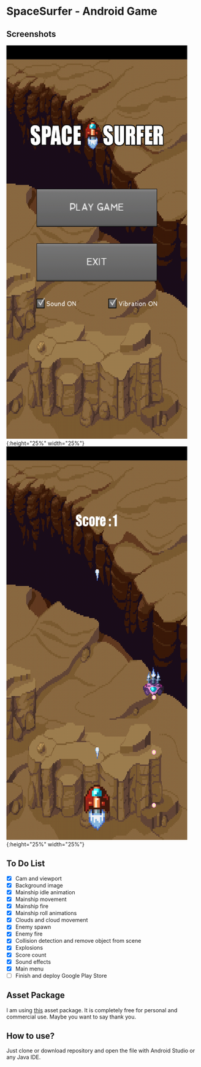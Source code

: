 # SpaceSurfer - Android Game

## Screenshots

![ss1](images/ss1.jpg){:height="25%" width="25%"}
![ss2](images/ss2.jpg){:height="25%" width="25%"}

## To Do List
- [x] Cam and viewport
- [x] Background image
- [x] Mainship idle animation
- [x] Mainship movement
- [x] Mainship fire
- [x] Mainship roll animations
- [x] Clouds and cloud movement
- [x] Enemy spawn
- [x] Enemy fire
- [x] Collision detection and remove object from scene
- [x] Explosions
- [x] Score count
- [x] Sound effects
- [x] Main menu
- [ ] Finish and deploy Google Play Store

## Asset Package
I am using [this](https://ansimuz.itch.io/spaceship-shooter-environment) asset package. It is completely free for personal and commercial use. Maybe you want to say thank you.

## How to use?
Just clone or download repository and open the file with Android Studio or any Java IDE.